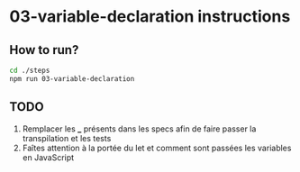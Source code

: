 # 03-variable-declaration instructions

## How to run?

```Bash
cd ./steps
npm run 03-variable-declaration
```

## TODO

1. Remplacer les <b>\_</b> présents dans les specs afin de faire passer la transpilation et les tests
2. Faîtes attention à la portée du let et comment sont passées les variables en JavaScript
